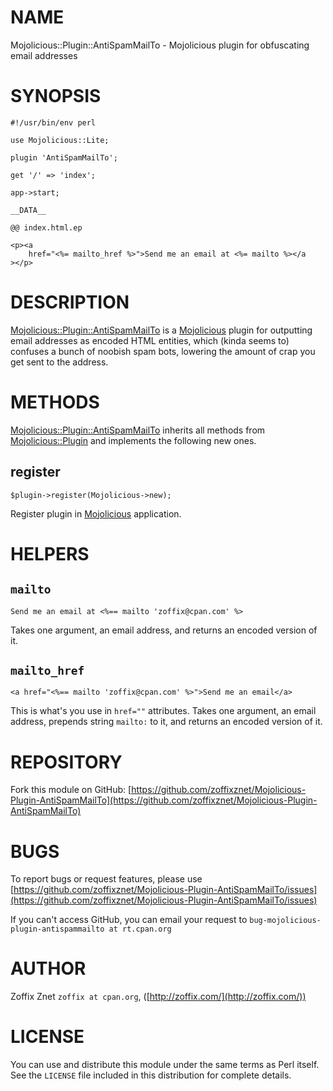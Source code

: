# NAME

Mojolicious::Plugin::AntiSpamMailTo - Mojolicious plugin for obfuscating email addresses

# SYNOPSIS

    #!/usr/bin/env perl

    use Mojolicious::Lite;

    plugin 'AntiSpamMailTo';

    get '/' => 'index';

    app->start;

    __DATA__

    @@ index.html.ep

    <p><a
        href="<%= mailto_href %>">Send me an email at <%= mailto %></a
    ></p>

# DESCRIPTION

[Mojolicious::Plugin::AntiSpamMailTo](https://metacpan.org/pod/Mojolicious::Plugin::AntiSpamMailTo) is a [Mojolicious](https://metacpan.org/pod/Mojolicious) plugin for
outputting email addresses as encoded HTML entities, which
(kinda seems to) confuses a bunch of noobish spam bots, lowering the
amount of crap you get sent to the address.

# METHODS

[Mojolicious::Plugin::AntiSpamMailTo](https://metacpan.org/pod/Mojolicious::Plugin::AntiSpamMailTo) inherits all methods from
[Mojolicious::Plugin](https://metacpan.org/pod/Mojolicious::Plugin) and implements the following new ones.

## register

    $plugin->register(Mojolicious->new);

Register plugin in [Mojolicious](https://metacpan.org/pod/Mojolicious) application.

# HELPERS

## `mailto`

    Send me an email at <%== mailto 'zoffix@cpan.com' %>

Takes one argument, an email address, and returns an encoded
version of it.

## `mailto_href`

    <a href="<%== mailto 'zoffix@cpan.com' %>">Send me an email</a>

This is what's you use in `href=""` attributes. Takes one
argument, an email address, prepends string `mailto:` to it,
and returns an encoded version of it.

# REPOSITORY

Fork this module on GitHub:
[https://github.com/zoffixznet/Mojolicious-Plugin-AntiSpamMailTo](https://github.com/zoffixznet/Mojolicious-Plugin-AntiSpamMailTo)

# BUGS

To report bugs or request features, please use
[https://github.com/zoffixznet/Mojolicious-Plugin-AntiSpamMailTo/issues](https://github.com/zoffixznet/Mojolicious-Plugin-AntiSpamMailTo/issues)

If you can't access GitHub, you can email your request
to `bug-mojolicious-plugin-antispammailto at rt.cpan.org`

# AUTHOR

Zoffix Znet `zoffix at cpan.org`, ([http://zoffix.com/](http://zoffix.com/))

# LICENSE

You can use and distribute this module under the same terms as Perl itself.
See the `LICENSE` file included in this distribution for complete
details.
